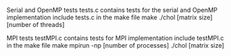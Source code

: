 Serial and OpenMP tests
tests.c contains tests for the serial and OpenMP implementation
include tests.c in the make file
make
./chol [matrix size] [number of threads]

MPI tests
testMPI.c contains tests for MPI implementation
include testMPI.c in the make file make
mpirun -np [number of processes] ./chol [matrix size]